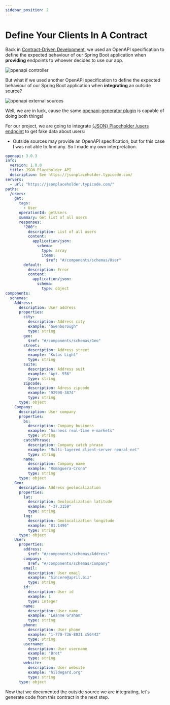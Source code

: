 ```yaml
---
sidebar_position: 2
---
```


# Define Your Clients In A Contract

Back in [Contract-Driven Development](/category/contract-driven-development), we used an OpenAPI specification to define the expected behaviour of our Spring Boot application when **providing** endpoints to whoever decides to use our app.

<div>
  <img src={require('@site/static/img/integration-layer/openapi-controller.png').default} alt="openapi controller" />
</div>

But what if we used another OpenAPI specification to define the expected behaviour of our Spring Boot application when **integrating** an outside source?

<div>
  <img src={require('@site/static/img/integration-layer/openapi-external-sources.png').default} alt="openapi external sources" />
</div>

Well, we are in luck, cause the same [openapi-generator plugin](https://github.com/OpenAPITools/openapi-generator) is capable of doing both things!

For our project, we are going to integrate [\{JSON\} Placeholder /users endpoint](https://jsonplaceholder.typicode.com/users) to get fake data about users:

- Outside sources may provide an OpenAPI specification, but for this case I was not able to find any. So I made my own interpretation.

```yaml
openapi: 3.0.3
info:
  version: 1.0.0
  title: JSON Placeholder API
  description: See https://jsonplaceholder.typicode.com/
servers:
  - url: "https://jsonplaceholder.typicode.com/"
paths:
  /users:
    get:
      tags:
        - User
      operationId: getUsers
      summary: Get list of all users
      responses:
        "200":
          description: List of all users
          content:
            application/json:
              schema:
                type: array
                items:
                  $ref: "#/components/schemas/User"
        default:
          description: Error
          content:
            application/json:
              schema:
                type: object
components:
  schemas:
    Address:
      description: User address
      properties:
        city:
          description: Address city
          example: "Gwenborough"
          type: string
        geo:
          $ref: "#/components/schemas/Geo"
        street:
          description: Address street
          example: "Kulas Light"
          type: string
        suite:
          description: Address suit
          example: "Apt. 556"
          type: string
        zipcode:
          description: Adress zipcode
          example: "92998-3874"
          type: string
      type: object
    Company:
      description: User company
      properties:
        bs:
          description: Company business
          example: "harness real-time e-markets"
          type: string
        catchPhrase:
          description: Company catch phrase
          example: "Multi-layered client-server neural-net"
          type: string
        name:
          description: Company name
          example: "Romaguera-Crona"
          type: string
      type: object
    Geo:
      description: Address geolocalization
      properties:
        lat:
          description: Geolocalization latitude
          example: "-37.3159"
          type: string
        lng:
          description: Geolocalization longitude
          example: "81.1496"
          type: string
      type: object
    User:
      properties:
        address:
          $ref: "#/components/schemas/Address"
        company:
          $ref: "#/components/schemas/Company"
        email:
          description: User email
          example: "Sincere@april.biz"
          type: string
        id:
          description: User id
          example: 1
          type: integer
        name:
          description: User name
          example: "Leanne Graham"
          type: string
        phone:
          description: User phone
          example: "1-770-736-8031 x56442"
          type: string
        username:
          description: User username
          example: "Bret"
          type: string
        website:
          description: User website
          example: "hildegard.org"
          type: string
      type: object
```

Now that we documented the outside source we are integrating, let's generate code from this contract in the next step.